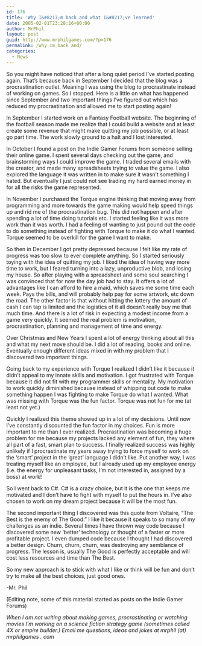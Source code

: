 ```yaml
---
id: 176
title: 'Why I&#8217;m back and what I&#8217;ve learned'
date: 2005-02-01T23:28:16+00:00
author: MrPhil
layout: post
guid: http://www.mrphilgames.com/?p=176
permalink: /why_im_back_and/
categories:
  - News
---
```

So you might have noticed that after a long quiet period I’ve started posting again. That’s because back in September I decided that the blog was a procrastination outlet. Meaning I was using the blog to procrastinate instead of working on games. So I stopped. Here is a little on what has happened since September and two important things I’ve figured out which has reduced my procrastination and allowed me to start posting again!
  
In September I started work on a Fantasy Football website. The beginning of the football season made me realize that I could build a website and at least create some revenue that might make quitting my job possible, or at least go part time. The work slowly ground to a halt and I lost interested.

In October I found a post on the Indie Gamer Forums from someone selling their online game. I spent several days checking out the game, and brainstorming ways I could improve the game. I traded several emails with the creator, and made many spreadsheets trying to value the game. I also explored the language it was written in to make sure it wasn’t something I hated. But eventually I just could not see trading my hard earned money in for all the risks the game represented.

In November I purchased the Torque engine thinking that moving away from programming and more towards the game making would help speed things up and rid me of the procrastination bug. This did not happen and after spending a lot of time doing tutorials etc. I started feeling like it was more work than it was worth. I had a feeling of wanting to just pound out the code to do something instead of fighting with Torque to make it do what I wanted. Torque seemed to be overkill for the game I want to make.

So then in December I got pretty depressed because I felt like my rate of progress was too slow to ever complete anything. So I started seriously toying with the idea of quitting my job. I liked the idea of having way more time to work, but I feared turning into a lazy, unproductive blob, and losing my house. So after playing with a spreadsheet and some soul searching I was convinced that for now the day job had to stay. It offers a lot of advantages like I can afford to hire a maid, which saves me some time each week. Pays the bills, and will probably help pay for some artwork, etc down the road. The other factor is that without hitting the lottery the amount of cash I can tap is limited and the logistics of it all doesn’t really buy me that much time. And there is a lot of risk in expecting a modest income from a game very quickly. It seemed the real problem is motivation, procrastination, planning and management of time and energy.

Over Christmas and New Years I spent a lot of energy thinking about all this and what my next move should be. I did a lot of reading, books and online. Eventually enough different ideas mixed in with my problem that I discovered two important things.

Going back to my experience with Torque I realized I didn’t like it because it didn’t appeal to my innate skills and motivation. I got frustrated with Torque because it did not fit with my programmer skills or mentality. My motivation to work quickly diminished because instead of whipping out code to make something happen I was fighting to make Torque do what I wanted. What was missing with Torque was the fun factor. Torque was not fun for me (at least not yet.)

Quickly I realized this theme showed up in a lot of my decisions. Until now I’ve constantly discounted the fun factor in my choices. Fun is more important to me than I ever realized. Procrastination was becoming a huge problem for me because my projects lacked any element of fun, they where all part of a fast, smart plan to success. I finally realized success was highly unlikely if I procrastinate my years away trying to force myself to work on the ‘smart’ project in the ‘great’ language I didn’t like. Put another way, I was treating myself like an employee, but I already used up my employee energy (i.e. the energy for unpleasant tasks, I’m not interested in, assigned by a boss) at work!

So I went back to C#. C# is a crazy choice, but it is the one that keeps me motivated and I don’t have to fight with myself to put the hours in. I’ve also chosen to work on my dream project because it will be the most fun.

The second important thing I discovered was this quote from Voltaire, “The Best is the enemy of The Good.” I like it because it speaks to so many of my challenges as an indie. Several times I have thrown way code because I discovered some new ‘better’ technology or thought of a faster or more profitable project. I even dumped code because I thought I had discovered a better design. Churn, churn, churn, was destroying any semblance of progress. The lesson is, usually The Good is perfectly acceptable and will cost less resources and time than The Best.

So my new approach is to stick with what I like or think will be fun and don’t try to make all the best choices, just good ones.

-Mr. Phil

(Editing note, some of this material started as posts on the Indie Gamer Forums)

_When I am not writing about making games, procrastinating or watching movies I&#8217;m working on a science fiction strategy game (sometimes called 4X or empire builder.) Email me questions, ideas and jokes at mrphil (at) mrphilgames . com_